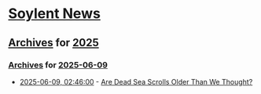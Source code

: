 # [Soylent News](../../../README.md)

## [Archives](../../index.md) for [2025](../index.md)

### [Archives](../../index.md) for [2025-06-09](index.md)

* [2025-06-09, 02:46:00](https://soylentnews.org/article.pl?sid=25/06/08/031256&from=rss) - [Are Dead Sea Scrolls Older Than We Thought?](https://soylentnews.org/article.pl?sid=25/06/08/031256&from=rss)
